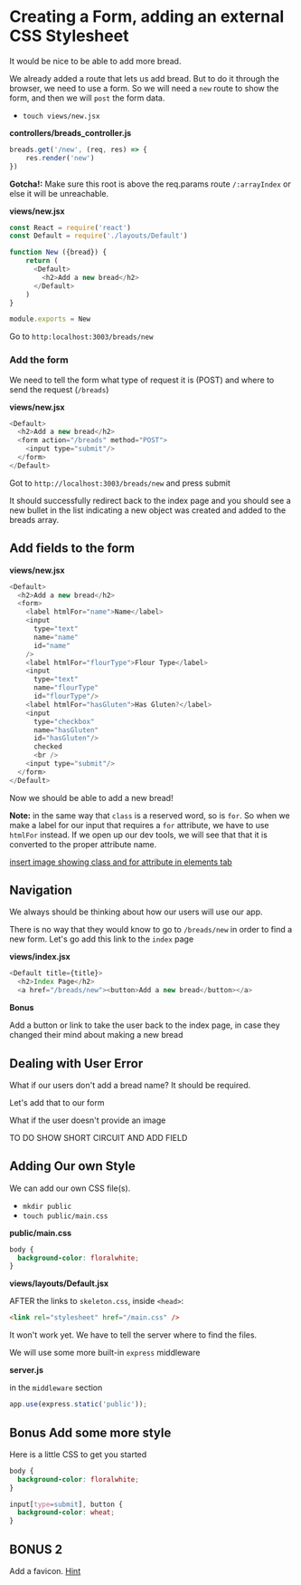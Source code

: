 # Creating a Form, adding an external CSS Stylesheet

It would be nice to be able to add more bread.

We already added a route that lets us add bread. But to do it through the browser, we need to use a form. So we will need a `new` route to show the form, and then we will `post` the form data.

- `touch views/new.jsx`

**controllers/breads_controller.js**


```js
breads.get('/new', (req, res) => {
    res.render('new')
})
```

**Gotcha!:** Make sure this root is above the req.params route `/:arrayIndex` or else it will be unreachable.


**views/new.jsx**

```js
const React = require('react')
const Default = require('./layouts/Default')

function New ({bread}) {
    return (
      <Default>
        <h2>Add a new bread</h2>
      </Default>
    )
}

module.exports = New
```

Go to `http:localhost:3003/breads/new`

### Add the form

We need to tell the form what type of request it is (POST) and where to send the request (`/breads`)

**views/new.jsx**

```js
<Default>
  <h2>Add a new bread</h2>
  <form action="/breads" method="POST">
    <input type="submit"/>
  </form>
</Default>
```

Got to `http://localhost:3003/breads/new` and press submit

It should successfully redirect back to the index page and you should see a new bullet in the list indicating a new object was created and added to the breads array.

## Add fields to the form

**views/new.jsx**

```js
<Default>
  <h2>Add a new bread</h2>
  <form>
    <label htmlFor="name">Name</label>
    <input
      type="text"
      name="name"
      id="name"
    />
    <label htmlFor="flourType">Flour Type</label>
    <input
      type="text"
      name="flourType"
      id="flourType"/>
    <label htmlFor="hasGluten">Has Gluten?</label>
    <input
      type="checkbox"
      name="hasGluten"
      id="hasGluten"/>
      checked
      <br />
    <input type="submit"/>
  </form>
</Default>
```

Now we should be able to add a new bread!

**Note:** in the same way that `class` is a reserved word, so is `for`. So when we make a label for our input that requires a `for` attribute, we have to use `htmlFor` instead. If we open up our dev tools, we will see that that it is converted to the proper attribute name.

[insert image showing class and for attribute in elements tab]()

## Navigation
We always should be thinking about how our users will use our app.

There is no way that they would know to go to `/breads/new` in order to find a new form. Let's go add this link to the `index` page

**views/index.jsx**

```js
<Default title={title}>
  <h2>Index Page</h2>
  <a href="/breads/new"><button>Add a new bread</button></a>
```

**Bonus**

Add a button or link to take the user back to the index page, in case they changed their mind about making a new bread

## Dealing with User Error

What if our users don't add a bread name? It should be required.

Let's add that to our form

What if the user doesn't provide an image

TO DO SHOW SHORT CIRCUIT AND ADD FIELD

## Adding Our own Style

We can add our own CSS file(s).

- `mkdir public`
- `touch public/main.css`

**public/main.css**

```css
body {
  background-color: floralwhite;
}
```

**views/layouts/Default.jsx**

AFTER the links to `skeleton.css`, inside `<head>`:

```html
<link rel="stylesheet" href="/main.css" />
```

It won't work yet. We have to tell the server where to find the files.

We will use some more built-in `express`  middleware

**server.js**

in the `middleware` section

```js
app.use(express.static('public'));
```

## Bonus Add some more style

Here is a little CSS to get you started

```css
body {
  background-color: floralwhite;
}

input[type=submit], button {
  background-color: wheat;
}

```

## BONUS 2

Add a favicon. [Hint](https://www.digitalocean.com/community/tutorials/how-to-add-a-favicon-to-your-website-with-html)
